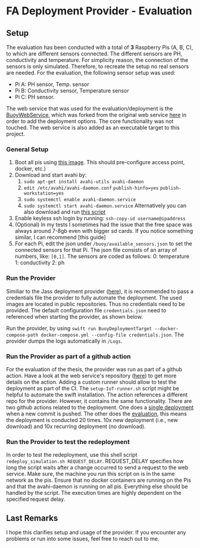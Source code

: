 <!--
# This source file is part of the FA2021 open source project
#
# SPDX-FileCopyrightText: 2019-2021 Paul Schmiedmayer and the project authors (see CONTRIBUTORS.md) <paul.schmiedmayer@tum.de>
#
# SPDX-License-Identifier: MIT
-->

# FA Deployment Provider - Evaluation

## Setup
The evaluation has been conducted with a total of **3** Raspberry Pis (A, B, C), to which are different sensors connected. The different sensors are PH, conductivity and temperature. For simplicity reason, the connection of the sensors is only simulated. Therefore, to recreate the setup no real sensors are needed. 
For the evaluation, the following sensor setup was used:

 - Pi A: PH sensor, Temp. sensor
 - Pi B: Conductivity sensor, Temperature sensor
 - Pi C: PH sensor.
 
 The web service that was used for the evaluation/deployment is the [BuoyWebService](https://github.com/Apodini/buoy-web-service), which was forked from the original web service [here](https://github.com/fa21-collaborative-drone-interactions/buoy-web-service) in order to add the deployment options. The core functionality was not touched. The web service is also added as an executable target to this project.

### General Setup

 1. Boot all pis using [this image](https://github.com/fa21-collaborative-drone-interactions/BuoyAP). This should pre-configure access point, docker, etc.)
 2. Download and start avahi by:
    1. `sudo apt-get install avahi-utils avahi-daemon`
    2. `edit /etc/avahi/avahi-daemon.conf`
         `publish-hinfo=yes`
         `publish-workstation=yes`
    3. `sudo systemctl enable avahi-daemon.service`
    4. `sudo systemctl start avahi-daemon.service`
    Alternatively you can also download and run [this script](https://github.com/Apodini/ApodiniIoTDeploymentProvider/blob/develop/scripts/setup-IoT.sh)
3. Enable keyless ssh login by running: 
    `ssh-copy-id username@ipaddress`
4. (Optional) In my tests I sometimes had the issue that the free space was always around 7-8gb even with bigger sd cards. If you notice something similar, I can recommend [this guide]
5. For each Pi, edit the json under `/buoy/available_sensors.json` to set the connected sensors for that Pi. The json file consists of an array of numbers, like: `[0,1]`. The sensors are coded as follows: 
    0: temperature
    1: conductivity
    2: ph
    
    
### Run the Provider

Similiar to the Jass deployment provider ([here](https://github.com/fa21-collaborative-drone-interactions/BuoyDeploymentProviderValidation)), it is recommended to pass a credentials file the provider to fully automate the deployment. The used images are located in public repositories. Thus no credentials need to be provided. The default configuration file `credentials.json` need to referenced when starting the provider, as shown below. 

Run the provider, by using `swift run BuoyDeploymentTarget --docker-compose-path docker-compose.yml --config-file credentials.json`. The provider dumps the logs automatically in `/Logs`.  

### Run the Provider as part of a github action

For the evaluation of the thesis, the provider was run as part of a github action. Have a look at the web service's repository ([here](https://github.com/Apodini/buoy-web-service)) to get more details on the action. Adding a custom runner should allow to test the deployment as part of the CI. The `setup-IoT-runner.sh` script might be helpful to automate the swift installation. The action references a different repo for the provider. However, it contains the same functionality. There are two github actions related to the deployment. One does a [single deployment](https://github.com/Apodini/buoy-web-service/blob/develop/.github/workflows/deploy.yml) when a new commit is pushed. The other does the [evaluation](https://github.com/Apodini/buoy-web-service/blob/develop/.github/workflows/evaluate_buoy.yml), this means the deployment is conducted 20 times. 10x new deployment (i.e., new download) and 10x recurring deployment (no download). 

### Run the Provider to test the redeployment 

In order to test the redeployment, use this shell script `redeploy_simulation.sh REQUEST_DELAY`. REQUEST_DELAY specifies how long the script waits after a change occurred to send a request to the web service. Make sure, the machine you run this script on is in the same network as the pis. Ensure that no docker containers are running on the Pis and that the avahi-daemon is running on all pis. Everything else should be handled by the script. The execution times are highly dependent on the specified request delay. 

## Last Remarks
I hope this clarifies setup and usage of the provider. If you encounter any problems or run into some issues, feel free to reach out to me.
